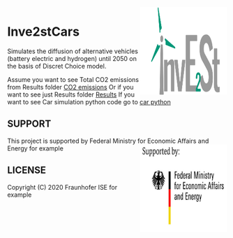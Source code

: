 <img align="right" width="200" height="200" src="https://github.com/ikalysh/lesik/blob/master/_images/Invest_Logo.jpg">


# Inve2stCars
Simulates the diffusion of alternative vehicles (battery electric and hydrogen) until 2050 on the basis of Discret Choice model.

Assume you want to see Total CO2 emissions from Results folder [CO2 emissions](https://github.com/ikalysh/lesik/blob/master/results/Class3_upper_average__False_S1_moderate_afv_logit_%7B%7D/Co2_emissions.png)
Or if you want to see just Results folder [Results](https://github.com/ikalysh/lesik/tree/master/results/Class3_upper_average__False_S1_moderate_afv_logit_%7B%7D)
If you want to see Car simulation python code go to [car python](https://github.com/ikalysh/lesik/blob/master/car_simulation.py)

SUPPORT
------

This project is supported by Federal Ministry for Economic Affairs and Energy for example
<img align="right" width="200" height="200" src="https://github.com/ikalysh/lesik/blob/master/_images/funding.png">


LICENSE
------

Copyright (C) 2020 Fraunhofer ISE for example

